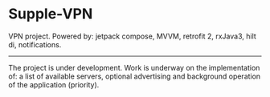 # Supple-VPN 

VPN project. Powered by: jetpack compose, MVVM, retrofit 2, rxJava3, hilt di, notifications.

------------------
The project is under development. Work is underway on the implementation of: a list of available servers, optional advertising and background operation of the application (priority).
